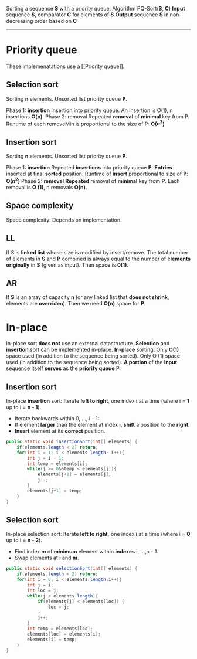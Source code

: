 Sorting a sequence **S** with a priority queue.
Algorithm PQ-Sort(**S**, **C**) 
	**Input** sequence **S**, comparator **C** for elements of **S**
	**Output** sequence **S** in non-decreasing order based on **C**
___

# Priority queue
These implemenatations use a [[Priority queue]]. 
## Selection sort
Sorting **n** elements.
Unsorted list priority queue **P**.

Phase 1: **insertion**
	Insertion into priority queue.
	An insertion is O(1), n insertions **O(n)**.
Phase 2: removal
	Repeated **removal** of **minimal** key from P.
	Runtime of each removeMin is proportional to the size of P:
	**O($n^2$)**

## Insertion sort
Sorting **n** elements.
Unsorted list priority queue **P**.

Phase 1: **insertion**
	Repeated **insertions** into priority queue **P**.
	**Entries** inserted at final **sorted** position.
	Runtime of **insert** proportional to size of **P**:
		**O($n^2$)**
Phase 2: **removal**
	**Repeated** removal of **minimal** key from **P**.
	Each removal is **O (1)**, n removals **O(n)**.

## Space complexity
Space complexity:
	Depends on implementation.
## LL
If S is **linked list** whose size is modified by insert/remove.
	The total number of elements in **S** and **P** combined is always equal to the number of e**lements originally** in **S** (given as input).
	Then space is **0(1).**
## AR
If **S** is an array of capacity **n** (or any linked list that **does not shrink**, elements are **overriden**).
	Then we need **O(n)** space for **P**.

# In-place
In-place sort **does not** use an external datastructure. 
**Selection** and **insertion** sort can be implemented in-place.
**In-place** sorting:
	Only **O(1)** space used (in addition to the sequence being sorted).
Only O (1) space used (in addition to the sequence being sorted).
**A portion** of the **input** sequence itself **serves** as the **priority queue** P.

## Insertion sort
In-place **insertion** sort:
Iterate **left to right**, one index **i** at a time (where i = **1** up to i = **n - 1**).
- Iterate backwards within 0, ..., i - 1:
- If element **larger** than the element at index **i**, **shift** a position to the **right**.
- **Insert** element at its **correct** position.
```java
public static void insertionSort(int[] elements) {
	if(elements.length < 2) return;
	for(int i = 1; i < elements.length; i++){
		int j = i - 1;
		int temp = elements[i];
		while(j >= 0&&temp < elements[j]){
			elements[j+1] = elements[j];
			j--;
		}
		elements[j+1] = temp;
	}
}
```

## Selection sort
In-place selection sort:
Iterate **left to right,** one index **i** at a time (where i = **0** up to i = **n - 2**).
- Find index **m** of **minimum** element within **indexes** i, ...,n - 1.
- Swap elements at **i** and **m**.
```java
public static void selectionSort(int[] elements) {
	if(elements.length < 2) return;
	for(int i = 0; i < elements.length;i++){
		int j = i;
		int loc = j;
		while(j < elements.length){
			if(elements[j] < elements[loc]) {
				loc = j;
			}
			j++;
		}
		int temp = elements[loc];
		elements[loc] = elements[i];
		elements[i] = temp;
	}
}
```